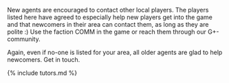 New agents are encouraged to contact other local players. The players listed here have agreed to especially help new players get into the game and that newcomers in their area can contact them, as long as they are polite :) Use the faction COMM in the game or reach them through our G+-community.

Again, even if no-one is listed for your area, all older agents are glad to help newcomers. Get in touch.

{% include tutors.md %}
